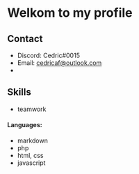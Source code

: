 

# Welkom to my profile

## Contact
* Discord: Cedric#0015
* Email: cedricaf@outlook.com
* 


## Skills
* teamwork


#### Languages:

* markdown
* php
* html, css
* javascript

